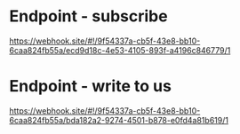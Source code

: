 # Endpoint - subscribe
https://webhook.site/#!/9f54337a-cb5f-43e8-bb10-6caa824fb55a/ecd9d18c-4e53-4105-893f-a4196c846779/1

# Endpoint - write to us
https://webhook.site/#!/9f54337a-cb5f-43e8-bb10-6caa824fb55a/bda182a2-9274-4501-b878-e0fd4a81b619/1
